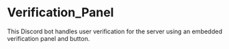 # Verification_Panel
This Discord bot handles user verification for the server using an embedded verification panel and button.
